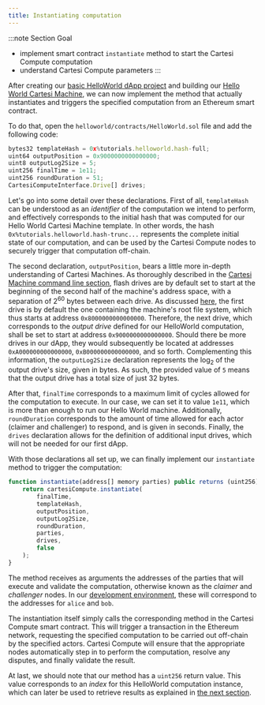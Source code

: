 ```yaml
---
title: Instantiating computation
---
```


:::note Section Goal
- implement smart contract `instantiate` method to start the Cartesi Compute computation
- understand Cartesi Compute parameters
:::


After creating our [basic HelloWorld dApp project](../helloworld/create-project.md) and building our [Hello World Cartesi Machine](../helloworld/cartesi-machine.md), we can now implement the method that actually instantiates and triggers the specified computation from an Ethereum smart contract.

To do that, open the `helloworld/contracts/HelloWorld.sol` file and add the following code:

```javascript
bytes32 templateHash = 0x%tutorials.helloworld.hash-full;
uint64 outputPosition = 0x9000000000000000;
uint8 outputLog2Size = 5;
uint256 finalTime = 1e11;
uint256 roundDuration = 51;
CartesiComputeInterface.Drive[] drives;
```

Let's go into some detail over these declarations. First of all, `templateHash` can be understood as an *identifier* of the computation we intend to perform, and effectively corresponds to the initial hash that was computed for our Hello World Cartesi Machine template. In other words, the hash `0x%tutorials.helloworld.hash-trunc...` represents the complete initial state of our computation, and can be used by the Cartesi Compute nodes to securely trigger that computation off-chain.

The second declaration, `outputPosition`, bears a little more in-depth understanding of Cartesi Machines. As thoroughly described in the [Cartesi Machine command line section](/machine/host/cmdline/#flash-drives), flash drives are by default set to start at the beginning of the second half of the machine's address space, with a separation of 2<sup>60</sup> bytes between each drive. As discussed [here](/machine/host/cmdline/#state-value-proofs), the first drive is by default the one containing the machine's root file system, which thus starts at address `0x8000000000000000`. Therefore, the next drive, which corresponds to the *output drive* defined for our HelloWorld computation, shall be set to start at address `0x9000000000000000`. Should there be more drives in our dApp, they would subsequently be located at addresses `0xA000000000000000`, `0xB000000000000000`, and so forth.
Complementing this information, the `outputLog2Size` declaration represents the log<sub>2</sub> of the output drive's size, given in bytes. As such, the provided value of `5` means that the output drive has a total size of just 32 bytes.

After that, `finalTime` corresponds to a maximum limit of cycles allowed for the computation to execute. In our case, we can set it to value `1e11`, which is more than enough to run our Hello World machine. Additionally, `roundDuration` corresponds to the amount of time allowed for each actor (claimer and challenger) to respond, and is given in seconds. Finally, the `drives` declaration allows for the definition of additional input drives, which will not be needed for our first dApp.

With those declarations all set up, we can finally implement our `instantiate` method to trigger the computation:

```javascript
function instantiate(address[] memory parties) public returns (uint256) {
    return cartesiCompute.instantiate(
        finalTime,
        templateHash,
        outputPosition,
        outputLog2Size,
        roundDuration,
        parties,
        drives,
        false
    );
}
```

The method receives as arguments the addresses of the parties that will execute and validate the computation, otherwise known as the *claimer* and *challenger* nodes. In our [development environment](../compute-env.md), these will correspond to the addresses for `alice` and `bob`.

The instantiation itself simply calls the corresponding method in the Cartesi Compute smart contract. This will trigger a transaction in the Ethereum network, requesting the specified computation to be carried out off-chain by the specified actors. Cartesi Compute will ensure that the appropriate nodes automatically step in to perform the computation, resolve any disputes, and finally validate the result.

At last, we should note that our method has a `uint256` return value. This value corresponds to an *index* for this HelloWorld computation instance, which can later be used to retrieve results as explained in [the next section](getresult.md).
